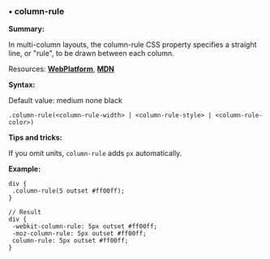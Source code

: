 ### <a name="column-rule"></a> &#8226; column-rule
**Summary:**

In multi-column layouts, the column-rule CSS property specifies a straight line, or "rule", to be drawn between each column.

Resources: **[WebPlatform](http://docs.webplatform.org/wiki/css/properties/column-rule)**, **[MDN](https://developer.mozilla.org/en-US/docs/Web/CSS/column-rule)**

**Syntax:**

Default value: medium none black

    .column-rule(<column-rule-width> | <column-rule-style> | <column-rule-color>)

**Tips and tricks:**

  If you omit units, `column-rule` adds `px` automatically. 
  
**Example:**

    div {
     .column-rule(5 outset #ff00ff);
    }
    
    // Result
    div {
     -webkit-column-rule: 5px outset #ff00ff;
     -moz-column-rule: 5px outset #ff00ff;
     column-rule: 5px outset #ff00ff;
    } 

